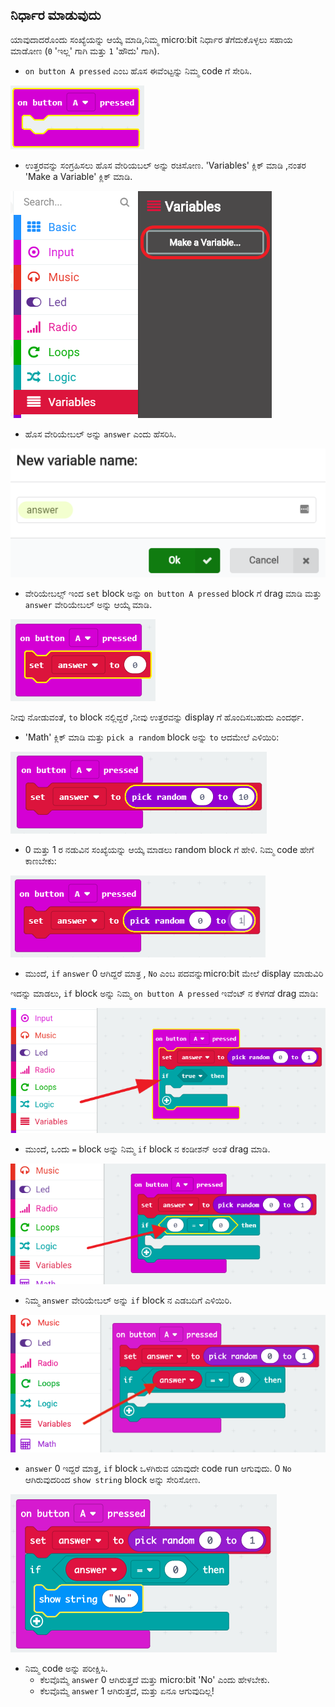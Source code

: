 ## ನಿರ್ಧಾರ ಮಾಡುವುದು

ಯಾವುದಾದರೊಂದು ಸಂಖ್ಯೆಯನ್ನು ಆಯ್ಕೆ ಮಾಡಿ,ನಿಮ್ಮ micro:bit ನಿರ್ಧಾರ ತೆಗೆದುಕೊಳ್ಳಲು ಸಹಾಯ ಮಾಡೋಣ (`0` 'ಇಲ್ಲ' ಗಾಗಿ ಮತ್ತು `1` 'ಹೌದು' ಗಾಗಿ).

+ `on button A pressed` ಎಂಬ ಹೊಸ ಈವೆಂಟ್ಟನ್ನು ನಿಮ್ಮ code ಗೆ ಸೇರಿಸಿ.

![screenshot](images/fortune-on-a-pressed.png)

+ ಉತ್ತರವನ್ನು ಸಂಗ್ರಹಿಸಲು ಹೊಸ ವೇರಿಯಬಲ್ ಅನ್ನು ರಚಿಸೋಣ. 'Variables' ಕ್ಲಿಕ್ ಮಾಡಿ ,ನಂತರ 'Make a Variable' ಕ್ಲಿಕ್ ಮಾಡಿ.

![screenshot](images/fortune-variables.png)

+ ಹೊಸ ವೇರಿಯೇಬಲ್ ಅನ್ನು `answer` ಎಂದು ಹೆಸರಿಸಿ.

![screenshot](images/fortune-answer.png)

+ ವೇರಿಯೇಬಲ್ಸ್ ಇಂದ `set` block ಅನ್ನು `on button A pressed` block ಗೆ drag ಮಾಡಿ ಮತ್ತು `answer` ವೇರಿಯೇಬಲ್ ಅನ್ನು ಆಯ್ಕೆ ಮಾಡಿ.

![screenshot](images/fortune-set.png)

ನೀವು ನೋಡುವಂತೆ, `to` block ನಲ್ಲಿದ್ದರೆ ,ನೀವು ಉತ್ತರವನ್ನು display ಗೆ ಹೊಂದಿಸಬಹುದು ಎಂದರ್ಥ.

+ 'Math' ಕ್ಲಿಕ್ ಮಾಡಿ ಮತ್ತು `pick a random` block ಅನ್ನು `to` ಆದಮೇಲೆ ಎಳಿಯಿರಿ:

![screenshot](images/fortune-random.png)

+ 0 ಮತ್ತು 1 ರ ನಡುವಿನ ಸಂಖ್ಯೆಯನ್ನು ಆಯ್ಕೆ ಮಾಡಲು random block ಗೆ ಹೇಳಿ. ನಿಮ್ಮ code ಹೇಗೆ ಕಾಣಬೇಕು:

![screenshot](images/fortune-random-1.png)

+ ಮುಂದೆ, `if` `answer` 0 ಆಗಿದ್ದರೆ ಮಾತ್ರ , `No` ಎಂಬ ಪದವನ್ನುmicro:bit ಮೇಲೆ display ಮಾಡುವಿರಿ 

ಇದನ್ನು ಮಾಡಲು, `if` block ಅನ್ನು ನಿಮ್ಮ `on button A pressed` ಇವೆಂಟ್ ನ ಕೆಳಗಡೆ drag ಮಾಡಿ:

![screenshot](images/fortune-if.png)

+ ಮುಂದೆ, ಒಂದು `=` block ಅನ್ನು ನಿಮ್ಮ `if` block ನ ಕಂಡೀಶನ್ ಅಂತೆ drag ಮಾಡಿ. 

![screenshot](images/fortune-equals.png)

+ ನಿಮ್ಮ `answer` ವೇರಿಯೇಬಲ್ ಅನ್ನು `if` block ನ ಎಡಬದಿಗೆ ಎಳಿಯಿರಿ.

![screenshot](images/fortune-if-finished.png)

+ `answer` 0 ಇದ್ದರೆ ಮಾತ್ರ, `if` block ಒಳಗಿರುವ ಯಾವುದೇ code run ಆಗುವುದು. 0 `No` ಆಗಿರುವುದರಿಂದ `show string` block ಅನ್ನು ಸೇರಿಸೋಣ.

![screenshot](images/fortune-no.png)

+ ನಿಮ್ಮ code ಅನ್ನು ಪರೀಕ್ಷಿಸಿ. 
    + ಕೆಲವೊಮ್ಮೆ `answer` 0 ಆಗಿರುತ್ತದೆ ಮತ್ತು micro:bit 'No' ಎಂದು ಹೇಳಬೇಕು.
    + ಕೆಲವೊಮ್ಮೆ `answer` 1 ಆಗಿರುತ್ತದೆ, ಮತ್ತು ಏನೂ ಆಗುವುದಿಲ್ಲ!